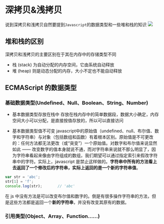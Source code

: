 # 深拷贝&浅拷贝
说到深拷贝和浅拷贝自然要提到`Javascript`的数据类型和一些堆和栈的知识
![](https://github.com/liyayun713/FED/blob/master/images/DeepCopy-ShallowCopy.png)

## 堆和栈的区别
深拷贝和浅拷贝的主要区别在于其在内存中的存储类型不同
* 栈 (stack) 为自动分配的内存空间，它由系统自动释放
* 堆 (heap) 则是动态分配的内存，大小不定也不能自动释放

## ECMAScript 的数据类型
### 基础数据类型(Undefined、Null、Boolean、String、Number)

* 基本数据类型存放在栈中
存放在栈内存中的简单数据段，数据大小确定，内存空间大小可以分配，是直接按值存放的，所以可以直接访问

* 基本数据类型值不可变
javascript中的原始值（undefined、null、布尔值、数字和字符串）与对象（包括数组和函数）有着根本区别。原始值是不可更改的：任何方法都无法更改（或“突变”）一个原始值。对数字和布尔值来说显然如此 —— 改变数字的值本身就说不通，而对字符串来说就不那么明显了，因为字符串看起来像由字符组成的数组，我们期望可以通过指定索引来假改字符串中的字符。实际上，javascript 是禁止这样做的。**字符串中所有的方法看上去返回了一个修改后的字符串，实际上返回的是一个新的字符串值**。
```js
var str = 'abc';
str[1] = 'f';
console.log(str);		// 'abc'
```
在 js 中没有方法是可以改变布尔值和数字的。倒是有很多操作字符串的方法，但是这些方法都是返回一个**新的字符串**，并没有改变其原有的数据。
### 引用类型(Object、Array、Function……)

